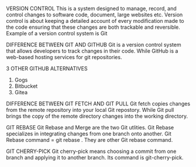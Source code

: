 VERSION CONTROL
This is a system designed to manage, record, and control changes to software code, document, large websites etc. Version control is about keeping a detailed account of every modification made to the code ensuring that these changes are both trackable and reversible. Example of a version control system is Git

DIFFERENCE BETWEEN GIT AND GITHUB
Git is a version control system that allows developers to track changes in their code.
While
GitHub is a web-based hosting services for git repositories.

3 OTHER GITHUB ALTERNATIVES

1. Gogs
2. Bitbucket
3. Gitea

DIFFERENCE BETWEEN GIT FETCH AND GIT PULL
Git fetch copies changes from the remote repository into your local Git repostory.
While
Git pull brings the copy of the remote directory changes into the working directory.

GIT REBASE
Git Rebase and Merge are the two Git utlities. Git Rebase specializes in integrating changes from one branch onto another. Git Rebase command = git rebase <base>. They are other Git rebase command.

GIT CHERRY-PICK
Git cherry-pick means choosing a commit from one branch and applying it to another branch. Its command is git-cherry-pick.
